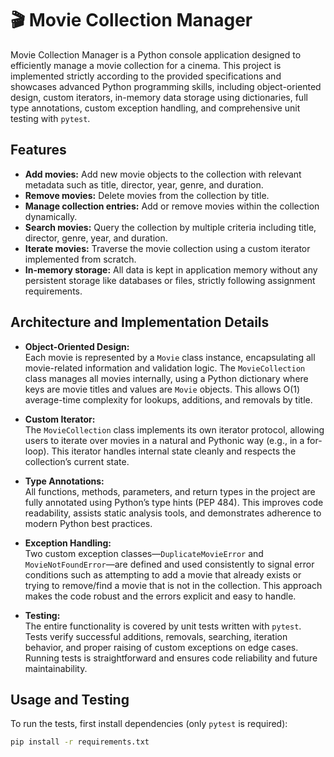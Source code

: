 # 🎬 Movie Collection Manager

Movie Collection Manager is a Python console application designed to efficiently manage a movie collection for a cinema. This project is implemented strictly according to the provided specifications and showcases advanced Python programming skills, including object-oriented design, custom iterators, in-memory data storage using dictionaries, full type annotations, custom exception handling, and comprehensive unit testing with `pytest`.

## Features

- **Add movies:** Add new movie objects to the collection with relevant metadata such as title, director, year, genre, and duration.
- **Remove movies:** Delete movies from the collection by title.
- **Manage collection entries:** Add or remove movies within the collection dynamically.
- **Search movies:** Query the collection by multiple criteria including title, director, genre, year, and duration.
- **Iterate movies:** Traverse the movie collection using a custom iterator implemented from scratch.
- **In-memory storage:** All data is kept in application memory without any persistent storage like databases or files, strictly following assignment requirements.

## Architecture and Implementation Details

- **Object-Oriented Design:**  
  Each movie is represented by a `Movie` class instance, encapsulating all movie-related information and validation logic. The `MovieCollection` class manages all movies internally, using a Python dictionary where keys are movie titles and values are `Movie` objects. This allows O(1) average-time complexity for lookups, additions, and removals by title.

- **Custom Iterator:**  
  The `MovieCollection` class implements its own iterator protocol, allowing users to iterate over movies in a natural and Pythonic way (e.g., in a for-loop). This iterator handles internal state cleanly and respects the collection’s current state.

- **Type Annotations:**  
  All functions, methods, parameters, and return types in the project are fully annotated using Python’s type hints (PEP 484). This improves code readability, assists static analysis tools, and demonstrates adherence to modern Python best practices.

- **Exception Handling:**  
  Two custom exception classes—`DuplicateMovieError` and `MovieNotFoundError`—are defined and used consistently to signal error conditions such as attempting to add a movie that already exists or trying to remove/find a movie that is not in the collection. This approach makes the code robust and the errors explicit and easy to handle.

- **Testing:**  
  The entire functionality is covered by unit tests written with `pytest`. Tests verify successful additions, removals, searching, iteration behavior, and proper raising of custom exceptions on edge cases. Running tests is straightforward and ensures code reliability and future maintainability.

## Usage and Testing

To run the tests, first install dependencies (only `pytest` is required):

```bash
pip install -r requirements.txt